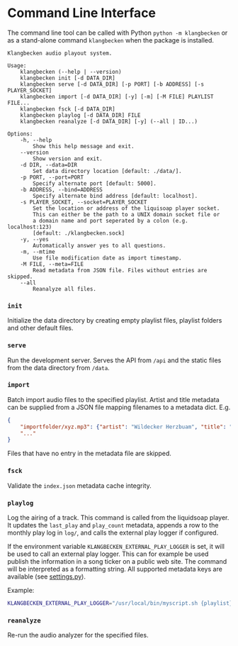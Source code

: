# Command Line Interface

The command line tool can be called with Python `python -m klangbecken` or as a stand-alone command `klangbecken` when the package is installed.

```
Klangbecken audio playout system.

Usage:
    klangbecken (--help | --version)
    klangbecken init [-d DATA_DIR]
    klangbecken serve [-d DATA_DIR] [-p PORT] [-b ADDRESS] [-s PLAYER_SOCKET]
    klangbecken import [-d DATA_DIR] [-y] [-m] [-M FILE] PLAYLIST FILE...
    klangbecken fsck [-d DATA_DIR]
    klangbecken playlog [-d DATA_DIR] FILE
    klangbecken reanalyze [-d DATA_DIR] [-y] (--all | ID...)

Options:
    -h, --help
        Show this help message and exit.
    --version
        Show version and exit.
    -d DIR, --data=DIR
        Set data directory location [default: ./data/].
    -p PORT, --port=PORT
        Specify alternate port [default: 5000].
    -b ADDRESS, --bind=ADDRESS
        Specify alternate bind address [default: localhost].
    -s PLAYER_SOCKET, --socket=PLAYER_SOCKET
        Set the location or address of the liquisoap player socket.
        This can either be the path to a UNIX domain socket file or
        a domain name and port seperated by a colon (e.g. localhost:123)
        [default: ./klangbecken.sock]
    -y, --yes
        Automatically answer yes to all questions.
    -m, --mtime
        Use file modification date as import timestamp.
    -M FILE, --meta=FILE
        Read metadata from JSON file. Files without entries are skipped.
    --all
        Reanalyze all files.
```

### `init`

Initialize the data directory by creating empty playlist files, playlist folders and other default files.

### `serve`

Run the development server. Serves the API from `/api` and the static files from the data directory from `/data`.

### `import`

Batch import audio files to the specified playlist.  Artist and title metadata can be supplied from a JSON file mapping filenames to a metadata dict. E.g.
```json
{
    "importfolder/xyz.mp3": {"artist": "Wildecker Herzbuam", "title": "Herzilein"},
    "..."
}
```
Files that have no entry in the metadata file are skipped.

### `fsck`

Validate the `index.json` metadata cache integrity.

### `playlog`

Log the airing of a track. This command is called from the liquidsoap player. It updates the `last_play` and `play_count` metadata, appends a row to the monthly play log in `log/`, and calls the external play logger if configured.

If the environment variable `KLANGBECKEN_EXTERNAL_PLAY_LOGGER` is set, it will be used to call an external play logger. This can for example be used publish the information in a song ticker on a public web site. The command will be interpreted as a formatting string. All supported metadata keys are available (see [settings.py](../klangbecken/settings.py)).

Example:
```bash
KLANGBECKEN_EXTERNAL_PLAY_LOGGER="/usr/local/bin/myscript.sh {playlist} {id} {artist} {title}"
```

### `reanalyze`

Re-run the audio analyzer for the specified files.
